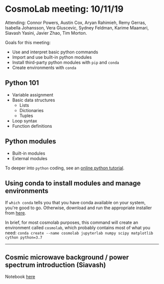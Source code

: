 # CosmoLab meeting: 10/11/19

Attending: Connor Powers, Austin Cox, Aryan Rahimieh, Remy Gerras, Isabella Johansson, Vera Gluscevic, Sydney Feldman,
            Karime Maamari, Siavash Yasini, Javier Zhao, Tim Morton.

Goals for this meeting:

* Use and interpret basic python commands
* Import and use built-in python modules
* Install third-party python modules with `pip` and `conda`
* Create environments with `conda`

## Python 101

* Variable assignment
* Basic data structures
    - Lists
    - Dictionaries
    - Tuples
* Loop syntax
* Function definitions

## Python modules

* Built-in modules
* External modules

To deeper into `python` coding, see an [online python tutorial](https://docs.python.org/3/tutorial/).

## Using conda to install modules and manage environments

If `which conda` tells you that you have conda available on your system, you're good to go.
Otherwise, download and run the appropriate installer from [here](https://docs.conda.io/en/latest/miniconda.html).

In brief, for most cosmolab purposes, this command will create an environment called `cosmolab`, which probably contains most of what you need:
```conda create --name cosmolab jupyterlab numpy scipy matplotlib cython python=3.7```


--------------------------
## Cosmic microwave background / power spectrum introduction (Siavash)

Notebook [here](https://github.com/syasini/cmb_tutorials/blob/master/power_spectrum.ipynb)
